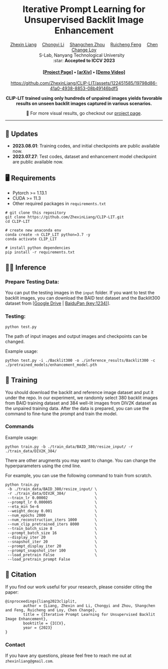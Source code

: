 <div align="center">

<h1>Iterative Prompt Learning for Unsupervised Backlit Image Enhancement</h1>

<div>
    <a href='https://zhexinliang.github.io/' target='_blank'>Zhexin Liang</a>&emsp;
    <a href='https://li-chongyi.github.io/' target='_blank'>Chongyi Li</a>&emsp;
    <a href='https://shangchenzhou.com/' target='_blank'>Shangchen Zhou</a>&emsp;
    <a href='https://jnjaby.github.io/' target='_blank'>Ruicheng Feng</a>&emsp;
    <a href='https://www.mmlab-ntu.com/person/ccloy/' target='_blank'>Chen Change Loy</a>
</div>
<div>
    S-Lab, Nanyang Technological University&emsp; 
</div>

<div>
    :star: <strong>Accepted to ICCV 2023</strong>
</div>
<div>
    <h4 align="center">
        <a href="https://zhexinliang.github.io/CLIP_LIT_page/" target='_blank'>[Project Page]</a> •
        <a href="https://arxiv.org/abs/2303.17569" target='_blank'>[arXiv]</a> •
        <a href="https://youtu.be/CHgLtcB9XUA" target='_blank'>[Demo Video]</a>
    </h4>
</div>

https://github.com/ZhexinLiang/CLIP-LIT/assets/122451585/19798d86-41a0-4938-8853-08b49146bdf5


<!-- <div>
    <img src="assets/Frankfurt_small.gif" width="100%"/>
</div> -->

<!-- <div class="img">
    <video muted autoplay="autoplay" loop="loop" width="100%">
        <source src="assets/Dolomites_800.mp4" type="video/mp4">
    </video>
</div> -->
<strong>CLIP-LIT trained using only hundreds of unpaired images yields favorable results on unseen backlit images captured in various scenarios.</strong>
<!-- 
<table>
<tr>
    <td><img src="assets/0032_rgb.gif" width="100%"/></td>
    <td><img src="assets/0032_geo.gif" width="100%"/></td>
    <td><img src="assets/0067_rgb.gif" width="100%"/></td>
    <td><img src="assets/0067_geo.gif" width="100%"/></td>
    <td><img src="assets/0021_rgb_dancing.gif" width="98%"/></td>
    <td><img src="assets/0001_rgb_interpolation.gif" width="88%"/></td>
</tr>
<tr>
    <td align='center' width='14%'>Sample 1 RGB</td>
    <td align='center' width='14%'>Sample 1 Geo</td>
    <td align='center' width='14%'>Sample 2 RGB</td>
    <td align='center' width='14%'>Sample 2 Geo</td>
    <td align='center' width='19%'>Novel Pose Generation</td>
    <td align='center' width='19%'>Latent Space Interpolation</td>
</tr>
</table> -->

:open_book: For more visual results, go checkout our <a href="https://zhexinliang.github.io/CLIP_LIT_page/" target="_blank">project page</a>.

---


</div>

## :mega: Updates
- **2023.08.01**: Training codes, and initial checkpoints are public available now.
- **2023.07.27**: Test codes, dataset and enhancement model checkpoint are public available now.


## :desktop_computer: Requirements

- Pytorch >= 1.13.1
- CUDA >= 11.3
- Other required packages in `requirements.txt`
```
# git clone this repository
git clone https://github.com/ZhexinLiang/CLIP-LIT.git
cd CLIP-LIT

# create new anaconda env
conda create -n CLIP_LIT python=3.7 -y
conda activate CLIP_LIT

# install python dependencies
pip install -r requirements.txt
```

## :running_woman: Inference

### Prepare Testing Data:
You can put the testing images in the `input` folder. If you want to test the backlit images, you can download the BAID test dataset and the Backlit300 dataset from [[Google Drive](https://drive.google.com/drive/folders/1tnZdCxmWeOXMbzXKf-V4HYI4rBRl90Qk?usp=sharing) | [BaiduPan (key:1234)](https://pan.baidu.com/s/1bdGTpVeaHNLWN4uvYLRXXA)].

### Testing:

```
python test.py
```
The path of input images and output images and checkpoints can be changed. 

Example usage:
```
python test.py -i ./Backlit300 -o ./inference_results/Backlit300 -c ./pretrained_models/enhancement_model.pth
```

## :train: Training
You should download the backlit and reference image dataset and put it under the repo. In our experiment, we randomly select 380 backlit images from BAID training dataset and 384 well-lit images from DIV2K dataset as the unpaired training data.
After the data is prepared, you can use the command to fine-tune the prompt and train the model.

### Commands
Example usage:
```
python train.py -b ./train_data/BAID_380/resize_input/ -r ./train_data/DIV2K_384/
```
There are other arugments you may want to change. You can change the hyperparameters using the cmd line.

For example, you can use the following command to train from scratch.
```
python train.py 
 -b ./train_data/BAID_380/resize_input/ \
 -r ./train_data/DIV2K_384/             \
 --train_lr 0.00002                     \
 --prompt_lr 0.000005                   \
 --eta_min 5e-6                         \
 --weight_decay 0.001                   \
 --num_epochs 2000                      \
 --num_reconstruction_iters 1000        \
 --num_clip_pretrained_iters 8000       \
 --train_batch_size 8                   \
 --prompt_batch_size 16                 \
 --display_iter 20                      \
 --snapshot_iter 20                     \
 --prompt_display_iter 20               \
 --prompt_snapshot_iter 100             \
 --load_pretrain False                  \
 --load_pretrain_prompt False
```

## :love_you_gesture: Citation
If you find our work useful for your research, please consider citing the paper:
```
@inproceedings{liang2023cliplit,
        author = {Liang, Zhexin and Li, Chongyi and Zhou, Shangchen and Feng, Ruicheng and Loy, Chen Change},
        title = {Iterative Prompt Learning for Unsupervised Backlit Image Enhancement},
        booktitle = {ICCV},
        year = {2023}
}
```

### Contact
If you have any questions, please feel free to reach me out at `zhexinliang@gmail.com`. 

<!-- ## :newspaper_roll: License

Distributed under the S-Lab License. See `LICENSE` for more information.

## :raised_hands: Acknowledgements

This study is supported by NTU NAP, MOE AcRF Tier 2 (T2EP20221-0033), and under the RIE2020 Industry Alignment Fund – Industry Collaboration Projects (IAF-ICP) Funding Initiative, as well as cash and in-kind contribution from the industry partner(s).

This project is built on source codes shared by [Style -->
